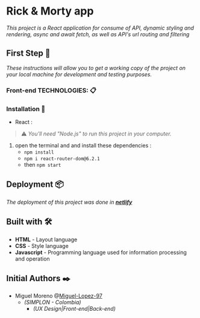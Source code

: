 # Rick & Morty app

_This project is a React application for consume of API, dynamic styling and rendering, async and await fetch, as well as API's url routing and filtering_

## First Step 🚀

_These instructions will allow you to get a working copy of the project on your local machine for development and testing purposes._


### Front-end TECHNOLOGIES: 📋

### Installation 🔧

-  React : 
 > ⚠️ _You'll need _"Node.js"_ to run this project in your computer._ 
 1. open the terminal and and install these dependencies  :   
    - `npm install`
    - `npm i react-router-dom@6.2.1`
    - then `npm start`

## Deployment 📦

_The deployment of this project was done in [**netlify**](https://miguel-lopez-api-ricky-and-morty.netlify.app)_

## Built with 🛠️

* **HTML** - Layout language
* **CSS** - Style language
* **Javascript** - Programming language used for information processing and operation

## Initial Authors ✒️

- Miguel Moreno @[Miguel-Lopez-97](https://github.com/Miguel-Lopez-97)
   -  _(SIMPLON - Colombia)_
       -  _(UX Design|Front-end|Back-end)_
